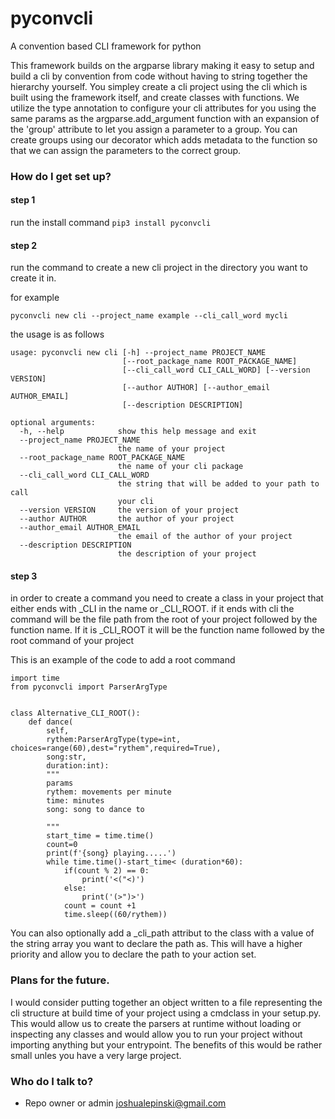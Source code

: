 # pyconvcli
A convention based CLI framework for python

This framework builds on the argparse library making it easy to setup and build a cli by convention from code without having to string together the hierarchy yourself. You simpley create a cli project using the cli which is built using the framework itself, and create classes with functions. We utilize the type annotation to configure your cli attributes for you using the same params as the argparse.add_argument function with an expansion of the 'group' attribute to let you assign a parameter to a group. You can create groups using our decorator which adds metadata to the function so that we can assign the parameters to the correct group.

### How do I get set up? ###

#### step 1
run the install command
`pip3 install pyconvcli`

#### step 2

run the command to create a new cli project in the directory you want to create it in.

for example

`pyconvcli new cli --project_name example --cli_call_word mycli`

the usage is as follows
```
usage: pyconvcli new cli [-h] --project_name PROJECT_NAME
                         [--root_package_name ROOT_PACKAGE_NAME]
                         [--cli_call_word CLI_CALL_WORD] [--version VERSION]
                         [--author AUTHOR] [--author_email AUTHOR_EMAIL]
                         [--description DESCRIPTION]

optional arguments:
  -h, --help            show this help message and exit
  --project_name PROJECT_NAME
                        the name of your project
  --root_package_name ROOT_PACKAGE_NAME
                        the name of your cli package
  --cli_call_word CLI_CALL_WORD
                        the string that will be added to your path to call
                        your cli
  --version VERSION     the version of your project
  --author AUTHOR       the author of your project
  --author_email AUTHOR_EMAIL
                        the email of the author of your project
  --description DESCRIPTION
                        the description of your project
```

#### step 3
in order to create a command you need to create a class in your project that either ends with _CLI in the name or _CLI_ROOT. if it ends with cli the command will be the file path from the root of your project followed by the function name. If it is _CLI_ROOT it will be the function name followed by the root command of your project

This is an example of the code to add a root command
```
import time
from pyconvcli import ParserArgType


class Alternative_CLI_ROOT():
    def dance(
        self,
        rythem:ParserArgType(type=int, choices=range(60),dest="rythem",required=True),
        song:str,
        duration:int):
        """
        params 
        rythem: movements per minute
        time: minutes
        song: song to dance to

        """
        start_time = time.time()
        count=0
        print(f'{song} playing.....')
        while time.time()-start_time< (duration*60):
            if(count % 2) == 0:
                print('<("<)')
            else:
                print('(>")>')
            count = count +1
            time.sleep((60/rythem))
```
You can also optionally add a _cli_path attribut to the class with a value of the string array you want to declare the path as. This will have a higher priority and allow you to declare the path to your action set.

### Plans for the future. 

I would consider putting together an object written to a file representing the cli structure at build time of your project using a cmdclass in your setup.py. This would allow us to create the parsers at runtime without loading or inspecting any classes and would allow you to run your project without importing anything but your entrypoint. The benefits of this would be rather small unles you have a very large project.


### Who do I talk to? ###

* Repo owner or admin joshualepinski@gmail.com